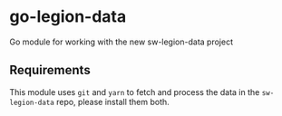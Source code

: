 # go-legion-data
Go module for working with the new sw-legion-data project

## Requirements
This module uses `git` and `yarn` to fetch and process the data in the `sw-legion-data` repo, please install them both.
